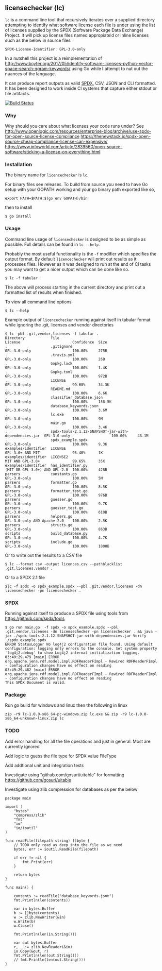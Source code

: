 licensechecker (lc)
-------------------
`lc` is a command line tool that recursively iterates over a supplied directory
attempting to identify what software license each file is under using the list
of licenses supplied by the SPDX (Software Package Data Exchange) Project. It will pick up 
license files named appropiateld or inline licenses such as the below in source files

`SPDX-License-Identifier: GPL-3.0-only`

In a nutshell this project is a reimplementation of http://www.boyter.org/2017/05/identify-software-licenses-python-vector-space-search-ngram-keywords/ using Go while I attempt to nut out the nuances of the language. 

It can produce report outputs as valid [SPDX](https://spdx.org/), CSV, JSON and CLI formatted. It has been designed to work inside CI systems that capture either stdout or file artifacts.

[![Build Status](https://travis-ci.org/boyter/lc.svg?branch=master)](https://travis-ci.org/boyter/lc)

### Why

Why should you care about what licenses your code runs under? See http://www.openlogic.com/resources/enterprise-blog/archive/use-spdx-for-open-source-license-compliance https://thenewstack.io/spdx-open-source-cheap-compliance-license-can-expensive/ https://www.infoworld.com/article/2839560/open-source-software/sticking-a-license-on-everything.html

### Installation

The binary name for `licencechecker` is `lc`.

For binary files see releases. To build from source you need to have Go setup with your GOPATH working and your go binary path exported like so,

```
export PATH=$PATH:$(go env GOPATH)/bin
```

then to install

```
$ go install
```


### Usage

Command line usage of `licensechecker` is designed to be as simple as possible.
Full details can be found in `lc --help`.

Probably the most useful functionality is the `-f` modifier which specifies the output format.
By default `licencechecker` will print out results as it processes files. However as it was designed
to run at the end of CI tasks you may want to get a nicer output which can be done like so.

```
$ lc -f tabular .
```

The above will process starting in the current directory and print out a formatted list of results when finished.

To view all command line options

```
$ lc --help
```

Example output of `licencechecker` running against itself in tabular format while ignoring the .git, licenses and vendor directories

```
$ lc -pbl .git,vendor,licenses -f tabular .
Directory            File                                                  License                        Confidence  Size
.                    .gitignore                                            GPL-3.0-only                   100.00%     275B
.                    .travis.yml                                           GPL-3.0-only                   100.00%     26B
.                    Gopkg.lock                                            GPL-3.0-only                   100.00%     1.4K
.                    Gopkg.toml                                            GPL-3.0-only                   100.00%     972B
.                    LICENSE                                               GPL-3.0-only                   99.68%      34.3K
.                    README.md                                             GPL-3.0-only                   100.00%     6.6K
.                    classifier_database.json                              GPL-3.0-only                   100.00%     158.5K
.                    database_keywords.json                                GPL-3.0-only                   100.00%     3.6M
.                    lc.exe                                                GPL-3.0-only                   100.00%     9M
.                    main.go                                               GPL-3.0-only                   100.00%     3.4K
.                    spdx-tools-2.1.12-SNAPSHOT-jar-with-dependencies.jar  GPL-3.0-only                   100.00%     43.1M
.                    spdx_example.spdx                                     GPL-3.0-only                   100.00%     9.3K
examples/identifier  LICENSE                                               GPL-3.0+ AND MIT               95.40%      1K
examples/identifier  LICENSE2                                              MIT AND GPL-3.0+               99.65%      35K
examples/identifier  has_identifier.py                                     (MIT OR GPL-3.0+) AND GPL-2.0  100.00%     428B
parsers              constants.go                                          GPL-3.0-only                   100.00%     5M
parsers              formatter.go                                          GPL-3.0-only                   100.00%     8.5K
parsers              formatter_test.go                                     GPL-3.0-only                   100.00%     976B
parsers              guesser.go                                            GPL-3.0-only                   100.00%     9.7K
parsers              guesser_test.go                                       GPL-3.0-only                   100.00%     610B
parsers              helpers.go                                            GPL-3.0-only AND Apache-2.0    100.00%     2.5K
parsers              structs.go                                            GPL-3.0-only                   100.00%     863B
scripts              build_database.py                                     GPL-3.0-only                   100.00%     4.7K
scripts              include.go                                            GPL-3.0-only                   100.00%     1008B
```

Or to write out the results to a CSV file

```
$ lc --format csv -output licences.csv --pathblacklist .git,licenses,vendor .
```

Or to a SPDX 2.1 file

```
$lc -f spdx -o spdx_example.spdx --pbl .git,vendor,licenses -dn licensechecker -pn licensechecker .
```


### SPDX

Running against itself to produce a SPDX file using tools from https://github.com/spdx/tools

```
$ go run main.go  -f spdx -o spdx_example.spdx --pbl .git,vendor,licenses -dn licensechecker -pn licensechecker . && java -jar ./spdx-tools-2.1.12-SNAPSHOT-jar-with-dependencies.jar Verify ./spdx_example.spdx
ERROR StatusLogger No log4j2 configuration file found. Using default configuration: logging only errors to the console. Set system property 'log4j2.debug' to show Log4j2 internal initialization logging.
03:49:29.479 [main] ERROR org.apache.jena.rdf.model.impl.RDFReaderFImpl - Rewired RDFReaderFImpl - configuration changes have no effect on reading
03:49:29.482 [main] ERROR org.apache.jena.rdf.model.impl.RDFReaderFImpl - Rewired RDFReaderFImpl - configuration changes have no effect on reading
This SPDX Document is valid.
```

### Package

Run go build for windows and linux then the following in linux

```
zip -r9 lc-1.0.0-x86_64-pc-windows.zip lc.exe && zip -r9 lc-1.0.0-x86_64-unknown-linux.zip lc
```


### TODO

Add error handling for all the file operations and just in general. Most are currently ignored

Add logic to guess the file type for SPDX value FileType

Add addtional unit and integration tests

Investigate using "github.com/gosuri/uitable" for formatting https://github.com/gosuri/uitable

Investigate using zlib compression for databases as per the below

```
package main

import (
	"bytes"
	"compress/zlib"
	"fmt"
	"io"
	"io/ioutil"
)

func readFile(filepath string) []byte {
	// TODO only read as deep into the file as we need
	bytes, err := ioutil.ReadFile(filepath)

	if err != nil {
		fmt.Print(err)
	}

	return bytes
}

func main() {

	contents := readFile("database_keywords.json")
	fmt.Println(len(contents))

	var in bytes.Buffer
	b := []byte(contents)
	w := zlib.NewWriter(&in)
	w.Write(b)
	w.Close()

	fmt.Println(len(in.String()))

	var out bytes.Buffer
	r, _ := zlib.NewReader(&in)
	io.Copy(&out, r)
	fmt.Println(len(out.String()))
	// fmt.Println(len(out.String()))
}
```
